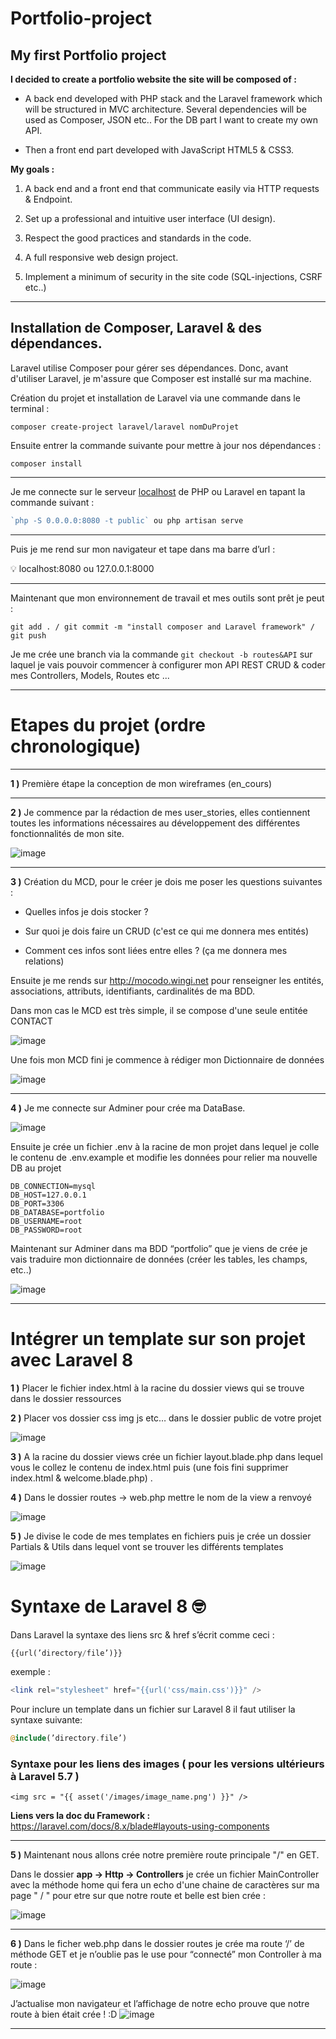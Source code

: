 # Portfolio-project
## My first Portfolio project

**I decided to create a portfolio website
the site will be composed of :**

- A back end developed with PHP stack and the Laravel framework which will be structured in MVC architecture.
Several dependencies will be used as Composer, JSON etc..
For the DB part I want to create my own API.

- Then a front end part developed with JavaScript HTML5 & CSS3.


**My goals :**

1) A back end and a front end that communicate easily via HTTP requests & Endpoint.

2) Set up a professional and intuitive user interface (UI design).

3) Respect the good practices and standards in the code. 

4) A full responsive web design project.

5) Implement a minimum of security in the site code (SQL-injections, CSRF etc..)

-------------------------------------------------------------------------------

**Installation de Composer, Laravel & des dépendances.**
----

Laravel utilise Composer pour gérer ses dépendances. Donc, avant d'utiliser Laravel, je m'assure que Composer est installé sur ma machine. 

Création du projet et installation de Laravel via une commande dans le terminal :
```
composer create-project laravel/laravel nomDuProjet
```
Ensuite entrer la commande suivante pour mettre à jour nos dépendances :
```
composer install
```
----------------
Je me connecte sur le serveur [localhost](http://localhost) de PHP ou Laravel en tapant la commande suivant :

```php
`php -S 0.0.0.0:8080 -t public` ou php artisan serve
```
----
Puis je me rend sur mon navigateur et tape dans ma barre d’url :

<aside>
💡  localhost:8080 ou 127.0.0.1:8000
</aside>

----

Maintenant que mon environnement de travail et mes outils sont prêt je peut :

 ```git add . / git commit -m "install composer and Laravel framework" / git push``` 

Je me crée une branch via la commande ```git checkout -b routes&API``` sur laquel je vais pouvoir commencer à configurer mon API REST CRUD & coder mes Controllers, Models, Routes etc ...

----

# Etapes du projet (ordre chronologique)
-----

**1 )** Première étape la conception de mon wireframes  (en_cours)

-----

**2 )** Je commence par la rédaction de mes user_stories, elles contiennent toutes les informations nécessaires au développement des différentes fonctionnalités de mon site.

![image](https://user-images.githubusercontent.com/104022785/181569614-537c9ca4-1bfe-4f99-8ae1-2f89ee507643.png)


----
**3 )** Création du MCD, pour le créer je dois me poser les questions suivantes :

- Quelles infos je dois stocker ?
    
- Sur quoi je dois faire un CRUD (c'est ce qui me donnera mes entités)
    
- Comment ces infos sont liées entre elles ? (ça me donnera mes relations)
 

Ensuite je me rends sur http://mocodo.wingi.net pour renseigner les entités, associations, attributs, identifiants, cardinalités de ma BDD.

Dans mon cas le MCD est très simple, il se compose d'une seule entitée CONTACT

![image](https://user-images.githubusercontent.com/104022785/181497450-68016dca-8acd-455a-a8f9-effefaab3b90.png)

Une fois mon MCD fini je commence à rédiger mon Dictionnaire de données

![image](https://user-images.githubusercontent.com/104022785/181504943-90207141-4da4-475a-84aa-3d645ac257e1.png)

----
**4 )** Je me connecte sur Adminer pour crée ma DataBase.

![image](https://user-images.githubusercontent.com/104022785/181300186-0bc67c29-adce-484d-89e0-732f4907fafa.png)


Ensuite je crée un fichier .env à la racine de mon projet dans lequel je colle le contenu de .env.example et modifie les données pour relier ma nouvelle DB au projet

```
DB_CONNECTION=mysql
DB_HOST=127.0.0.1
DB_PORT=3306
DB_DATABASE=portfolio
DB_USERNAME=root
DB_PASSWORD=root
```

Maintenant sur Adminer dans ma BDD “portfolio” que je viens de crée je vais traduire mon dictionnaire de données (créer les tables, les champs, etc..)

![image](https://user-images.githubusercontent.com/104022785/181509261-4d7e95c2-ad4f-47c4-966a-679c3ffea3de.png)
 
----

# Intégrer un template sur son  projet avec Laravel 8

**1 )** Placer le fichier index.html à la racine du dossier views qui se trouve dans le dossier ressources

**2 )** Placer vos dossier css img js etc… dans le dossier public  de votre projet 

![image](https://user-images.githubusercontent.com/104022785/182322286-a384d10e-7b3b-4554-b781-a9b5309907b2.png)


**3 )** A la racine du dossier views crée un fichier layout.blade.php dans lequel vous le collez le contenu de index.html puis (une fois fini supprimer index.html & welcome.blade.php) .

**4 )** Dans le dossier routes → web.php mettre le nom de la view a renvoyé

![image](https://user-images.githubusercontent.com/104022785/182321746-66217eff-b28b-47fd-841b-33ec3d025dbf.png)


**5 )** Je divise le code de mes templates en fichiers puis je crée un dossier Partials & Utils dans lequel vont se trouver les différents templates 

![image](https://user-images.githubusercontent.com/104022785/182321775-f4ed0e37-d0c2-4624-a18e-e8d7015f6f80.png)


# Syntaxe de Laravel 8 🤓

Dans Laravel la syntaxe des liens src & href s’écrit comme ceci :

```php
{{url(’directory/file’)}}
```

exemple :

```php
<link rel="stylesheet" href="{{url('css/main.css')}}" />
```

Pour inclure un template dans un fichier sur Laravel 8 il faut utiliser la syntaxe suivante:

```php
@include(’directory.file’)
```

### Syntaxe pour les liens des images ( pour les versions ultérieurs à Laravel 5.7 )

```<img src = "{{ asset('/images/image_name.png') }}" />```

**Liens vers la doc du Framework :**
https://laravel.com/docs/8.x/blade#layouts-using-components

----

**5 )** Maintenant nous allons crée notre première route principale "/" en GET.

Dans le dossier **app → Http → Controllers** je crée un fichier MainController avec la méthode home qui fera un echo d'une chaine de caractères sur ma page " / " pour etre sur que notre route et belle est bien crée :

![image](https://user-images.githubusercontent.com/104022785/181299939-8fd6ded2-34f5-4ef0-8c60-fa6549732b51.png)


----
**6 )** Dans le ficher web.php dans le dossier routes je crée ma route ‘/’ de méthode GET et je n’oublie pas le use pour “connecté” mon Controller à ma route :

![image](https://user-images.githubusercontent.com/104022785/181300069-b1d1a86d-bf37-42f8-833f-01e2e93074e8.png)


J’actualise mon navigateur et l’affichage de notre echo prouve que notre route à bien était crée ! :D
![image](https://user-images.githubusercontent.com/104022785/181300552-ee8f2357-ee0a-4d94-bb8a-3a395747d143.png)


---------


